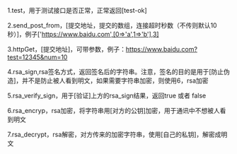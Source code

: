 1.test，用于测试接口是否正常，正常返回[test-ok]

2.send_post_from，[提交地址，提交的数组，连接超时秒数（不传则默认10秒）]，例子['https://www.baidu.com',[0=>'a',1=>'b'],3]

3.httpGet，[提交地址]，可带参数，例子：https://www.baidu.com?test=12345&num=10

4.rsa_sign,rsa签名方式，返回签名后的字符串。注意，签名的目的是用于[防止伪造]，并不是防止被人看到明文，如果需要字符串加密，则使用6，rsa加密

5.rsa_verify_sign，用于[验证]上方的rsa_sign结果，返回true 或者 false

6.rsa_encryp，rsa加密，将字符串用[对方的公钥]加密，用于通讯中不想被人看到明文

7.rsa_decrypt，rsa解密，对方传来的加密字符串，使用[自己的私钥]，解密成明文